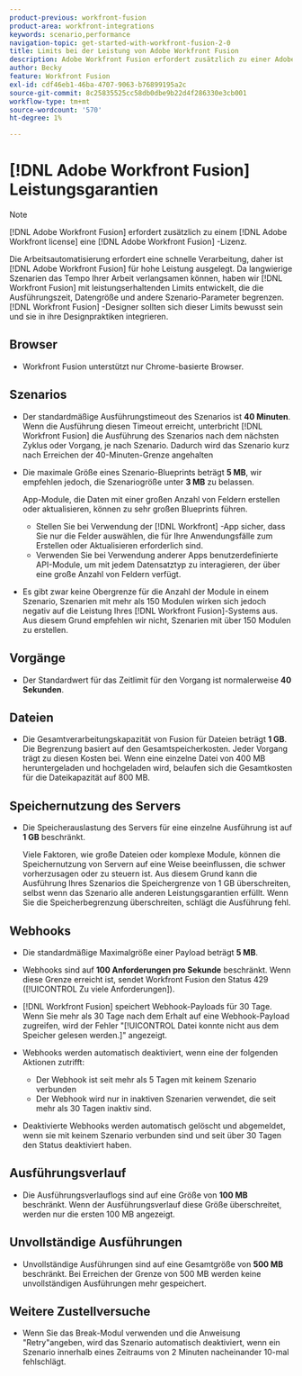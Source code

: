 ```yaml
---
product-previous: workfront-fusion
product-area: workfront-integrations
keywords: scenario,performance
navigation-topic: get-started-with-workfront-fusion-2-0
title: Limits bei der Leistung von Adobe Workfront Fusion
description: Adobe Workfront Fusion erfordert zusätzlich zu einer Adobe Workfront-Lizenz eine Adobe Workfront Fusion-Lizenz.
author: Becky
feature: Workfront Fusion
exl-id: cdf46eb1-46ba-4707-9063-b76899195a2c
source-git-commit: 8c25835525cc58db0dbe9b22d4f286330e3cb001
workflow-type: tm+mt
source-wordcount: '570'
ht-degree: 1%

---
```


# [!DNL Adobe Workfront Fusion] Leistungsgarantien

>[!NOTE]
>
>[!DNL Adobe Workfront Fusion] erfordert zusätzlich zu einem [!DNL Adobe Workfront license] eine [!DNL Adobe Workfront Fusion] -Lizenz.

Die Arbeitsautomatisierung erfordert eine schnelle Verarbeitung, daher ist [!DNL Adobe Workfront Fusion] für hohe Leistung ausgelegt. Da langwierige Szenarien das Tempo Ihrer Arbeit verlangsamen können, haben wir [!DNL Workfront Fusion] mit leistungserhaltenden Limits entwickelt, die die Ausführungszeit, Datengröße und andere Szenario-Parameter begrenzen. [!DNL Workfront Fusion] -Designer sollten sich dieser Limits bewusst sein und sie in ihre Designpraktiken integrieren.

## Browser

* Workfront Fusion unterstützt nur Chrome-basierte Browser.

## Szenarios

* Der standardmäßige Ausführungstimeout des Szenarios ist **40 Minuten**. Wenn die Ausführung diesen Timeout erreicht, unterbricht [!DNL Workfront Fusion] die Ausführung des Szenarios nach dem nächsten Zyklus oder Vorgang, je nach Szenario. Dadurch wird das Szenario kurz nach Erreichen der 40-Minuten-Grenze angehalten
* Die maximale Größe eines Szenario-Blueprints beträgt **5 MB**, wir empfehlen jedoch, die Szenariogröße unter **3 MB** zu belassen.

  App-Module, die Daten mit einer großen Anzahl von Feldern erstellen oder aktualisieren, können zu sehr großen Blueprints führen.

   * Stellen Sie bei Verwendung der [!DNL Workfront] -App sicher, dass Sie nur die Felder auswählen, die für Ihre Anwendungsfälle zum Erstellen oder Aktualisieren erforderlich sind.
   * Verwenden Sie bei Verwendung anderer Apps benutzerdefinierte API-Module, um mit jedem Datensatztyp zu interagieren, der über eine große Anzahl von Feldern verfügt.

* Es gibt zwar keine Obergrenze für die Anzahl der Module in einem Szenario, Szenarien mit mehr als 150 Modulen wirken sich jedoch negativ auf die Leistung Ihres [!DNL Workfront Fusion]-Systems aus. Aus diesem Grund empfehlen wir nicht, Szenarien mit über 150 Modulen zu erstellen.

## Vorgänge

* Der Standardwert für das Zeitlimit für den Vorgang ist normalerweise **40 Sekunden**.

<!--
* The operation timeout for calls to Adobe Workfront is **120 seconds**.
-->

## Dateien

* Die Gesamtverarbeitungskapazität von Fusion für Dateien beträgt **1 GB**. Die Begrenzung basiert auf den Gesamtspeicherkosten. Jeder Vorgang trägt zu diesen Kosten bei. Wenn eine einzelne Datei von 400 MB heruntergeladen und hochgeladen wird, belaufen sich die Gesamtkosten für die Dateikapazität auf 800 MB.

## Speichernutzung des Servers

* Die Speicherauslastung des Servers für eine einzelne Ausführung ist auf **1 GB** beschränkt.

  Viele Faktoren, wie große Dateien oder komplexe Module, können die Speichernutzung von Servern auf eine Weise beeinflussen, die schwer vorherzusagen oder zu steuern ist. Aus diesem Grund kann die Ausführung Ihres Szenarios die Speichergrenze von 1 GB überschreiten, selbst wenn das Szenario alle anderen Leistungsgarantien erfüllt. Wenn Sie die Speicherbegrenzung überschreiten, schlägt die Ausführung fehl.

## Webhooks

* Die standardmäßige Maximalgröße einer Payload beträgt **5 MB**.
* Webhooks sind auf **100 Anforderungen pro Sekunde** beschränkt. Wenn diese Grenze erreicht ist, sendet Workfront Fusion den Status 429 ([!UICONTROL Zu viele Anforderungen]).
* [!DNL Workfront Fusion] speichert Webhook-Payloads für 30 Tage. Wenn Sie mehr als 30 Tage nach dem Erhalt auf eine Webhook-Payload zugreifen, wird der Fehler &quot;[!UICONTROL Datei konnte nicht aus dem Speicher gelesen werden.]&quot; angezeigt.
* Webhooks werden automatisch deaktiviert, wenn eine der folgenden Aktionen zutrifft:

   * Der Webhook ist seit mehr als 5 Tagen mit keinem Szenario verbunden
   * Der Webhook wird nur in inaktiven Szenarien verwendet, die seit mehr als 30 Tagen inaktiv sind.

* Deaktivierte Webhooks werden automatisch gelöscht und abgemeldet, wenn sie mit keinem Szenario verbunden sind und seit über 30 Tagen den Status deaktiviert haben.

## Ausführungsverlauf

* Die Ausführungsverlauflogs sind auf eine Größe von **100 MB** beschränkt. Wenn der Ausführungsverlauf diese Größe überschreitet, werden nur die ersten 100 MB angezeigt.

## Unvollständige Ausführungen

* Unvollständige Ausführungen sind auf eine Gesamtgröße von **500 MB** beschränkt. Bei Erreichen der Grenze von 500 MB werden keine unvollständigen Ausführungen mehr gespeichert.

## Weitere Zustellversuche

* Wenn Sie das Break-Modul verwenden und die Anweisung &quot;Retry&quot;angeben, wird das Szenario automatisch deaktiviert, wenn ein Szenario innerhalb eines Zeitraums von 2 Minuten nacheinander 10-mal fehlschlägt.

